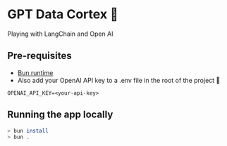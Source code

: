 # GPT Data Cortex 🧠
Playing with LangChain and Open AI

## Pre-requisites
- [Bun runtime](https://bun.sh) 
- Also add your OpenAI API key to a .env file in the root of the project 🔐
```
OPENAI_API_KEY=<your-api-key>
```


## Running the app locally
```bash
> bun install
> bun .
```
